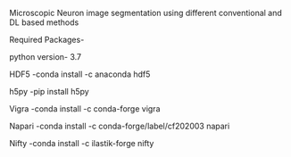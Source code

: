 
Microscopic Neuron image segmentation using different conventional and  DL based methods

Required Packages-

python version- 3.7

HDF5 -conda install -c anaconda hdf5

h5py -pip install h5py

Vigra -conda install -c conda-forge vigra

Napari -conda install -c conda-forge/label/cf202003 napari

Nifty -conda install -c ilastik-forge nifty
